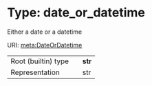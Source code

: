 
# Type: date_or_datetime


Either a date or a datetime

URI: [meta:DateOrDatetime](https://w3id.org/linkml/DateOrDatetime)

|  |  |  |
| --- | --- | --- |
| Root (builtin) type | | **str** |
| Representation | | str |
